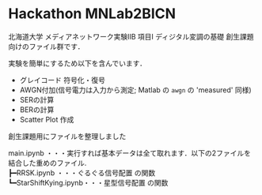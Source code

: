 Hackathon MNLab2BICN
==========

北海道大学 メディアネットワーク実験IIB 項目I ディジタル変調の基礎 創生課題
向けのファイル群です．

実験を簡単にするため以下を含んでいます．

-   グレイコード 符号化・復号
-   AWGN付加(信号電力は入力から測定; Matlab の `awgn` の 'measured' 同様)
-   SERの計算
-   BERの計算
-   Scatter Plot 作成

創生課題用にファイルを整理しました

main.ipynb ・・・実行すれば基本データは全て取れます．以下の2ファイルを結合した重めのファイル.  <br>
 ┣━RRSK.ipynb          ・・・ぐるぐる信号配置 の関数 <br>
 ┗━StarShiftKying.ipynb・・・星型信号配置 の関数